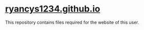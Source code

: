 # [ryancys1234.github.io](https://ryancys1234.github.io)

This repository contains files required for the website of this user.
